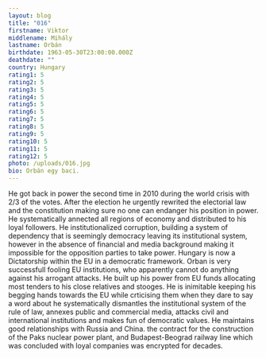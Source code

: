 ```yaml
---
layout: blog
title: "016"
firstname: Viktor
middlename: Mihály
lastname: Orbán
birthdate: 1963-05-30T23:00:00.000Z
deathdate: ""
country: Hungary
rating1: 5
rating2: 5
rating3: 5
rating4: 5
rating5: 5
rating6: 5
rating7: 5
rating8: 5
rating9: 5
rating10: 5
rating11: 5
rating12: 5
photo: /uploads/016.jpg
bio: Orbán egy baci.
---
```

He got back in power the second time in 2010 during the world crisis with 2/3 of the votes. After the election he urgently rewrited the electorial law and the constitution making sure no one can endanger his position in power. He systematically annected all regions of economy and distributed to his loyal followers. He institutionalized corruption, building a system of dependency that is seemingly democracy leaving its institutional system, however in the absence of financial and media background making it impossible for the opposition parties to take power. Hungary is now a Dictatorship within the EU in a democratic framework.
Orban is very successfull fooling EU institutions, who apparently cannot do anything against his arrogant attacks. He built up his power from EU funds allocating most tenders to his close relatives and stooges. He is inimitable keeping his begging hands towards the EU while crticising them when they dare to say a word about he systematically dismantles the institutional system of the rule of law, annexes public and commercial media, attacks civil and international institutions and makes fun of democratic values.
He maintains good relationships with Russia and China. the contract for the construction of the Paks nuclear power plant, and Budapest-Beograd railway line which was concluded with loyal companies was encrypted for decades.

